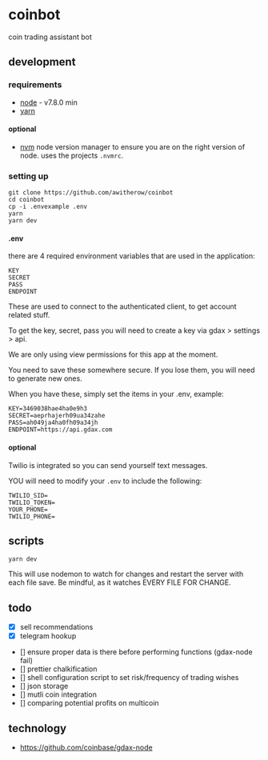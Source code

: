 # coinbot
coin trading assistant bot

## development

### requirements

- [node](https://nodejs.org/en/) - v7.8.0 min
- [yarn](https://code.facebook.com/posts/1840075619545360)

#### optional

- [nvm](https://github.com/creationix/nvm/blob/master/README.markdown#installation) node version manager to ensure you are on the right version of node. uses the projects `.nvmrc`.

### setting up

```
git clone https://github.com/awitherow/coinbot
cd coinbot
cp -i .envexample .env
yarn
yarn dev
```

#### .env

there are 4 required environment variables that are used in the application:

```
KEY
SECRET
PASS
ENDPOINT
```

These are used to connect to the authenticated client, to get account related stuff.

To get the key, secret, pass you will need to create a key via gdax > settings > api.

We are only using view permissions for this app at the moment.

You need to save these somewhere secure. If you lose them, you will need to generate new ones.

When you have these, simply set the items in your .env, example:

```
KEY=3469038hae4ha0e9h3
SECRET=aeprhajerh09ua34zahe
PASS=ah049ja4ha0fh09a34jh
ENDPOINT=https://api.gdax.com
```

#### optional

Twilio is integrated so you can send yourself text messages.

YOU will need to modify your `.env` to include the following:

```
TWILIO_SID=
TWILIO_TOKEN=
YOUR_PHONE=
TWILIO_PHONE=
```

## scripts

`yarn dev`

This will use nodemon to watch for changes and restart the server with each file save. Be mindful, as it watches EVERY FILE FOR CHANGE. 

## todo

- [x] sell recommendations
- [x] telegram hookup
- [] ensure proper data is there before performing functions (gdax-node fail)
- [] prettier chalkification
- [] shell configuration script to set risk/frequency of trading wishes
- [] json storage
- [] mutli coin integration
- [] comparing potential profits on multicoin

## technology 

- https://github.com/coinbase/gdax-node